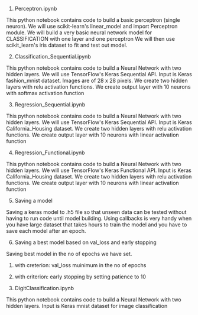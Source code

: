 1. Perceptron.ipynb

This python notebook contains code to build a basic perceptron (single neuron).
We will use scikit-learn's linear_model and import Perceptron module.
We will build a very basic neural network model for CLASSIFICATION with one layer and one perceptron
We will then use scikit_learn's iris dataset to fit and test out model.



2. Classification_Sequential.ipynb

This python notebook contains code to build a Neural Network with two hidden layers.
We will use TensorFlow's Keras Sequential API.
Input is Keras fashion_mnist dataset. Images are of 28 x 28 pixels.
We create two hidden layers with relu activation functions.
We create output layer with 10 neurons with softmax activation function



3. Regression_Sequential.ipynb

This python notebook contains code to build a Neural Network with two hidden layers.
We will use TensorFlow's Keras Sequential API.
Input is Keras California_Housing dataset.
We create two hidden layers with relu activation functions.
We create output layer with 10 neurons with linear activation function



4. Regression_Functional.ipynb

This python notebook contains code to build a Neural Network with two hidden layers.
We will use TensorFlow's Keras Functional API.
Input is Keras California_Housing dataset.
We create two hidden layers with relu activation functions.
We create output layer with 10 neurons with linear activation function



5. Saving a model

Saving a keras model to .h5 file so that unseen data can be tested without having to run code until model building.
Using callbacks is very handy when you have large dataset that takes hours to train the model and you have to save each model after an epoch.



6. Saving a best model based on val_loss and early stopping

Saving best model in the no of epochs we have set.
1. with creterion: val_loss muinimum in the no of epochs
2. with criterion: early stopping by setting patience to 10


7. DigitClassification.ipynb

This python notebook contains code to build a Neural Network with two hidden layers.
Input is Keras mnist dataset for image classification

